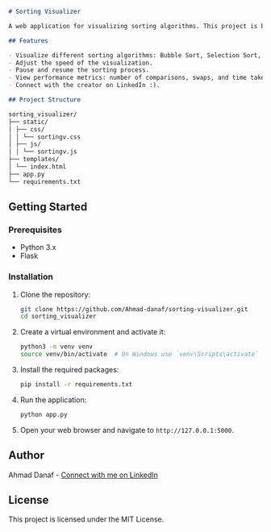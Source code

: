 ```markdown
# Sorting Visualizer

A web application for visualizing sorting algorithms. This project is built using Flask for the backend and plain HTML, CSS, and JavaScript for the frontend.

## Features

- Visualize different sorting algorithms: Bubble Sort, Selection Sort, Merge Sort, Quick Sort, Insertion Sort, and Heap Sort.
- Adjust the speed of the visualization.
- Pause and resume the sorting process.
- View performance metrics: number of comparisons, swaps, and time taken.
- Connect with the creator on LinkedIn :).

## Project Structure

sorting_visualizer/
├── static/
│ ├── css/
│ │ └── sortingv.css
│ ├── js/
│ │ └── sortingv.js
├── templates/
│ └── index.html
├── app.py
└── requirements.txt
```

## Getting Started

### Prerequisites

- Python 3.x
- Flask

### Installation

1. Clone the repository:

   ```bash
   git clone https://github.com/Ahmad-danaf/sorting-visualizer.git
   cd sorting_visualizer
   ```

2. Create a virtual environment and activate it:

   ```bash
   python3 -m venv venv
   source venv/bin/activate  # On Windows use `venv\Scripts\activate`
   ```

3. Install the required packages:

   ```bash
   pip install -r requirements.txt
   ```

4. Run the application:

   ```bash
   python app.py
   ```

5. Open your web browser and navigate to `http://127.0.0.1:5000`.

## Author

Ahmad Danaf - [Connect with me on LinkedIn](https://www.linkedin.com/in/ahmad-danaf-b37261215/)

## License

This project is licensed under the MIT License.

